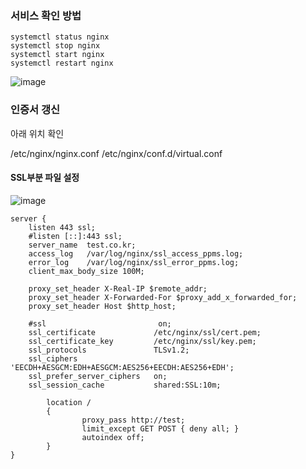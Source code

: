 ### 서비스 확인 방법

```
systemctl status nginx
systemctl stop nginx
systemctl start nginx
systemctl restart nginx
```
![image](https://user-images.githubusercontent.com/38831314/136320865-fbae8b13-fcf4-41db-a431-0749e0739c79.png)


### 인증서 갱신

아래 위치 확인

/etc/nginx/nginx.conf
/etc/nginx/conf.d/virtual.conf

#### SSL부분 파일 설정

![image](https://user-images.githubusercontent.com/38831314/138377399-19e5073d-5046-4b7a-acfd-daf668e2c75d.png)

```
server {
    listen 443 ssl;
    #listen [::]:443 ssl;
    server_name  test.co.kr;
    access_log   /var/log/nginx/ssl_access_ppms.log;
    error_log    /var/log/nginx/ssl_error_ppms.log;
    client_max_body_size 100M;

    proxy_set_header X-Real-IP $remote_addr;
    proxy_set_header X-Forwarded-For $proxy_add_x_forwarded_for;
    proxy_set_header Host $http_host;

    #ssl                         on;
    ssl_certificate             /etc/nginx/ssl/cert.pem;
    ssl_certificate_key         /etc/nginx/ssl/key.pem;
    ssl_protocols               TLSv1.2;
    ssl_ciphers                 'EECDH+AESGCM:EDH+AESGCM:AES256+EECDH:AES256+EDH';
    ssl_prefer_server_ciphers   on;
    ssl_session_cache           shared:SSL:10m;

        location /
        {
                proxy_pass http://test;
                limit_except GET POST { deny all; }
                autoindex off;
        }
}
```
